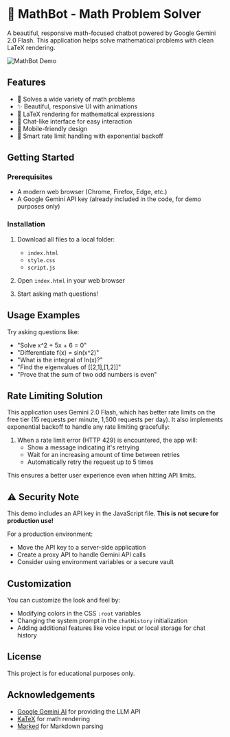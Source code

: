# 🧮 MathBot - Math Problem Solver

A beautiful, responsive math-focused chatbot powered by Google Gemini 2.0 Flash. This application helps solve mathematical problems with clean LaTeX rendering.

![MathBot Demo](https://i.imgur.com/placeholder.gif)

## Features

- 🔢 Solves a wide variety of math problems
- ✨ Beautiful, responsive UI with animations
- 📐 LaTeX rendering for mathematical expressions
- 💬 Chat-like interface for easy interaction
- 📱 Mobile-friendly design
- 🔄 Smart rate limit handling with exponential backoff

## Getting Started

### Prerequisites

- A modern web browser (Chrome, Firefox, Edge, etc.)
- A Google Gemini API key (already included in the code, for demo purposes only)

### Installation

1. Download all files to a local folder:
   - `index.html`
   - `style.css`
   - `script.js`

2. Open `index.html` in your web browser

3. Start asking math questions!

## Usage Examples

Try asking questions like:

- "Solve x^2 + 5x + 6 = 0"
- "Differentiate f(x) = sin(x^2)"
- "What is the integral of ln(x)?"
- "Find the eigenvalues of [[2,1],[1,2]]"
- "Prove that the sum of two odd numbers is even"

## Rate Limiting Solution

This application uses Gemini 2.0 Flash, which has better rate limits on the free tier (15 requests per minute, 1,500 requests per day). It also implements exponential backoff to handle any rate limiting gracefully:

1. When a rate limit error (HTTP 429) is encountered, the app will:
   - Show a message indicating it's retrying
   - Wait for an increasing amount of time between retries
   - Automatically retry the request up to 5 times

This ensures a better user experience even when hitting API limits.

## ⚠️ Security Note

This demo includes an API key in the JavaScript file. **This is not secure for production use!** 

For a production environment:
- Move the API key to a server-side application
- Create a proxy API to handle Gemini API calls
- Consider using environment variables or a secure vault

## Customization

You can customize the look and feel by:
- Modifying colors in the CSS `:root` variables
- Changing the system prompt in the `chatHistory` initialization
- Adding additional features like voice input or local storage for chat history

## License

This project is for educational purposes only.

## Acknowledgements

- [Google Gemini AI](https://ai.google.dev/) for providing the LLM API
- [KaTeX](https://katex.org/) for math rendering
- [Marked](https://marked.js.org/) for Markdown parsing